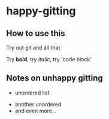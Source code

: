 # happy-gitting

## How to use this

Try out git and all that

Try **bold**, try _italic_, try 'code block'

## Notes on unhappy gitting

* unordered list
- another unordered
- and even more...
